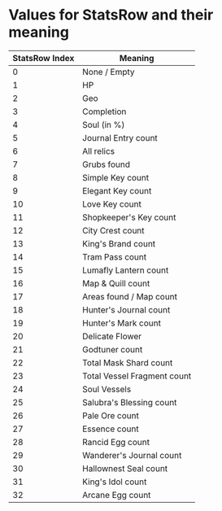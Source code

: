 # Values for StatsRow and their meaning

| StatsRow Index | Meaning                     |
|----------------|-----------------------------|
| 0              | None / Empty                |
| 1              | HP                          |
| 2              | Geo                         |
| 3              | Completion                  |
| 4              | Soul (in %)                 |
| 5              | Journal Entry count         |
| 6              | All relics                  |
| 7              | Grubs found                 |
| 8              | Simple Key count            |
| 9              | Elegant Key count           |
| 10             | Love Key count              |
| 11             | Shopkeeper's Key count      |
| 12             | City Crest count            |
| 13             | King's Brand count          |
| 14             | Tram Pass count             |
| 15             | Lumafly Lantern count       |
| 16             | Map & Quill count           |
| 17             | Areas found / Map count     |
| 18             | Hunter's Journal count      |
| 19             | Hunter's Mark count         |
| 20             | Delicate Flower             |
| 21             | Godtuner count              |
| 22             | Total Mask Shard count      |
| 23             | Total Vessel Fragment count |
| 24             | Soul Vessels                |
| 25             | Salubra's Blessing count    |
| 26             | Pale Ore count              |
| 27             | Essence count               |
| 28             | Rancid Egg count            |
| 29             | Wanderer's Journal count    |
| 30             | Hallownest Seal count       |
| 31             | King's Idol count           |
| 32             | Arcane Egg count            |